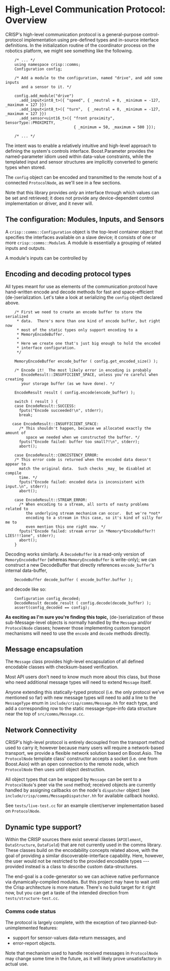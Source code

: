 # High-Level Communication Protocol: Overview

CRISP's high-level communication protocol is a general-purpose control-protocol
implementation using pre-defined types and in-source interface definitions.  In
the initialization routine of the coordinator process on the robotics platform,
we might see something like the following.

        /* ... */
		using namespace crisp::comms;
        Configuration config;
        
        /* Add a module to the configuration, named "drive", and add some inputs
           and a sensor to it. */

        config.add_module("drive")
          .add_input<int8_t>({ "speed", { _neutral = 0, _minimum = -127, _maximum = 127 }})
          .add_input<int8_t>({ "turn",  { _neutral = 0, _minimum = -127, _maximum = 127 }})
          .add_sensor<uint16_t>({ "front proximity", SensorType::PROXIMITY,
                                  { _minimum = 50, _maximum = 500 }});
        
        /* ... */

The intent was to enable a relatively intuitive and high-level approach to
defining the system's controls interface.  Boost.Parameter provides the
named-parameter idiom used within data-value constraints, while the templated
input and sensor structures are implicitly converted to generic types when
stored.

The `config` object can be encoded and transmitted to the remote host of a
connected `ProtocolNode`, as we'll see in a few sections.

Note that this library provides *only* an interface through which values can be
set and retrieved; it does not provide any device-dependent control
implementation or driver, and it never will.


## The configuration: Modules, Inputs, and Sensors

A `crisp::comms::Configuration` object is the top-level container object that
specifies the interfaces available on a slave device; it consists of one or more
`crisp::comms::Module`s.  A module is essentially a grouping of related inputs
and outputs.

A module's inputs can be controlled by 




## Encoding and decoding protocol types

All types meant for use as elements of the communication protocol have
hand-written encode and decode methods for fast and space-efficient
(de-)serialization.  Let's take a look at serializing the `config` object
declared above.

        /* First we need to create an encode buffer to store the serialized
         * data.  There's more than one kind of encode buffer, but right now
         * most of the static types only support encoding to a
         * MemoryEncodeBuffer.
         *
         * Here we create one that's just big enough to hold the encoded
         * interface configuration.
         */

        MemoryEncodeBuffer encode_buffer ( config.get_encoded_size() );

        /* Encode it!  The most likely error in encoding is probably
           EncodeResult::INSUFFICIENT_SPACE, unless you're careful when creating
           your storage buffer (as we have done). */

        EncodeResult result ( config.encode(encode_buffer) );

        switch ( result ) {
        case EncodeResult::SUCCESS:
          fputs("Encode succeeded!\n", stderr);
          break;

       case EncodeResult::INSUFFICIENT_SPACE:
          /* This shouldn't happen, because we allocated exactly the amount of
             space we needed when we constructed the buffer. */
          fputs("Encode failed: buffer too small?!\n", stderr);
          abort();

        case EncodeResult::CONSISTENCY_ERROR:
        /* This error code is returned when the encoded data doesn't appear to
          match the original data.  Such checks _may_ be disabled at compile
          time. */
          fputs("Encode failed: encoded data is inconsistent with input.\n", stderr);
          abort();

        case EncodeResult::STREAM_ERROR:
          /* When encoding to a stream, all sorts of nasty problems related to
             the underlying stream mechanism can occur.  But we're *not*
             encoding to a stream in this case, so it's kind of silly for me to
             even mention this one right now. */
          fputs("Encode failed: stream error in *Memory*EncodeBuffer?!  LIES!!!1one", stderr);
          abort();
	    }

Decoding works similarly.  A `DecodeBuffer` is a read-only version of
`MemoryEncodeBuffer` (whereas `MemoryEncodeBuffer` is write-only); we can
construct a new DecodeBuffer that directly references `encode_buffer`'s internal
data-buffer,

        DecodeBuffer decode_buffer ( encode_buffer.buffer );

and decode like so:

        Configuration config_decoded;
        DecodeResult decode_result ( config.decode(decode_buffer) );
        assert(config_decoded == config);


**As exciting as I'm sure you're finding this topic,** (de-)serialization of
these sub-Message-level objects is normally handled by the `Message` and/or
`ProtocolNode` classes; however those implementing custom transport mechanisms
will need to use the `encode` and `decode` methods directly.

## Message encapsulation

The `Message` class provides high-level encapsulation of all defined encodable
classes with checksum-based verification.

Most API users don't need to know much more about this class, but those who need
additional message types will need to extend `Message` itself.

Anyone extending this statically-typed protocol (i.e. the only protocol we've
mentioned so far) with new message types will need to add a line to the
`MessageType` enum in `include/crisp/comms/Message.hh` for each type, and add a
corresponding row to the static message-type-info data structure near the top of
`src/comms/Message.cc`.

## Network Connectivity

CRISP's high-level protocol is entirely decoupled from the transport method used
to carry it; however because many users will require a network-based transport,
we provide a flexible network solution based on Boost.Asio.  The `ProtocolNode`
template class' constructor accepts a socket (i.e. one from Boost.Asio) with an
open connection to the remote node, which `ProtocolNode` then uses until object
destruction.

All object types that can be wrapped by `Message` can be sent to a
`ProtocolNode`'s peer via the `send` method; received objects are currently
handled by assigning callbacks on the node's `dispatcher` object (see
`include/crisp/comms/MessageDispatcher.hh` for available callback hooks).

See `tests/live-test.cc` for an example client/server implementation based on
`ProtocolNode`.


## Dynamic type support?

Within the CRISP sources there exist several classes (`APIElement`, `DataStructure`,
`DataField`) that are not currently used in the comms library.  These classes build on the
encodability concepts related above, with the goal of providing a similar discoverable-interface
capability.  Here, however, the user would not be restricted to the provided encodable types ---
provided instead is a class to _describe_ custom data-structures.

The end-goal is a code-generator so we can achieve native performance via dynamically-compiled
modules.  But this project may have to wait until the Crisp architecture is more mature.
There's no build target for it right now, but you can get a taste of the intended direction from
`tests/structure-test.cc`.

### Comms code status

The protocol is largely complete, with the exception of two
planned-but-unimplemented features:

  - support for sensor-values data-return messages, and
  - error-report objects.

Note that mechanism used to handle received messages in `ProtocolNode` may
change some time in the future, as it will likely prove unsatisfactory in actual
use.
